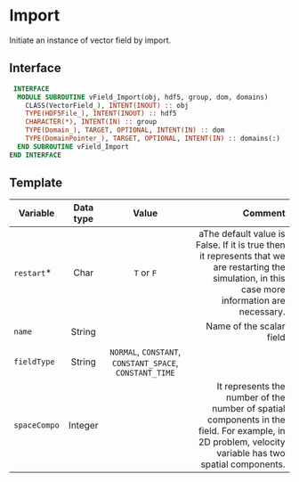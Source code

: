 # Import

Initiate an instance of vector field by import.

## Interface

```fortran
 INTERFACE
  MODULE SUBROUTINE vField_Import(obj, hdf5, group, dom, domains)
    CLASS(VectorField_), INTENT(INOUT) :: obj
    TYPE(HDF5File_), INTENT(INOUT) :: hdf5
    CHARACTER(*), INTENT(IN) :: group
    TYPE(Domain_), TARGET, OPTIONAL, INTENT(IN) :: dom
    TYPE(DomainPointer_), TARGET, OPTIONAL, INTENT(IN) :: domains(:)
  END SUBROUTINE vField_Import
END INTERFACE
```

## Template

| Variable     | Data type |                          Value                          |                                                                                                                                              Comment |
| ------------ | :-------: | :-----------------------------------------------------: | ---------------------------------------------------------------------------------------------------------------------------------------------------: |
| `restart`*   |   Char    |                       `T` or `F`                        |    aThe default value is False. If it is true then it represents that we are restarting the simulation, in this case more information are necessary. |
| `name`       |  String   |                                                         |                                                                                                                             Name of the scalar field |
| `fieldType`  |  String   | `NORMAL`, `CONSTANT`, `CONSTANT_SPACE`, `CONSTANT_TIME` |                                                                                                                                                      |
| `spaceCompo` |  Integer  |                                                         | It represents the number of the number of spatial components in the field. For example, in 2D problem, velocity variable has two spatial components. |
